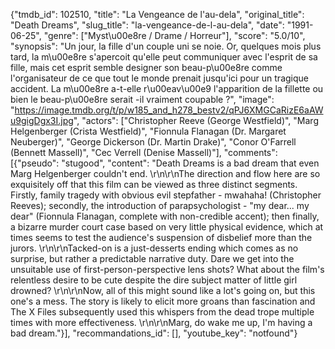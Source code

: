 {"tmdb_id": 102510, "title": "La Vengeance de l'au-dela", "original_title": "Death Dreams", "slug_title": "la-vengeance-de-l-au-dela", "date": "1991-06-25", "genre": ["Myst\u00e8re / Drame / Horreur"], "score": "5.0/10", "synopsis": "Un jour, la fille d'un couple uni se noie. Or, quelques mois plus tard, la m\u00e8re s'apercoit qu'elle peut communiquer avec l'esprit de sa fille, mais cet esprit semble designer son beau-p\u00e8re comme l'organisateur de ce que tout le monde prenait jusqu'ici pour un tragique accident. La m\u00e8re a-t-elle r\u00eav\u00e9 l'apparition de la fillette ou bien le beau-p\u00e8re serait -il vraiment coupable ?", "image": "https://image.tmdb.org/t/p/w185_and_h278_bestv2/qPJ6XMGCaRizE6aAWu9gigDgx3I.jpg", "actors": ["Christopher Reeve (George Westfield)", "Marg Helgenberger (Crista Westfield)", "Fionnula Flanagan (Dr. Margaret Neuberger)", "George Dickerson (Dr. Martin Drake)", "Conor O'Farrell (Bennett Massell)", "Cec Verrell (Denise Massell)"], "comments": [{"pseudo": "stugood", "content": "Death Dreams is a bad dream that even Marg Helgenberger couldn't end. \r\n\r\nThe direction and flow here are so exquisitely off that this film can be viewed as three distinct segments. Firstly, family tragedy with obvious evil stepfather - mwahaha! (Christopher Reeves); secondly, the introduction of parapsychologist - \"my dear... my dear\" (Fionnula Flanagan, complete with non-credible accent); then finally, a bizarre murder court case based on very little physical evidence, which at times seems to test the audience's suspension of disbelief more than the jurors. \r\n\r\nTacked-on is a just-desserts ending which comes as no surprise, but rather a predictable narrative duty. Dare we get into the unsuitable use of first-person-perspective lens shots? What about the film's relentless desire to be cute despite the dire subject matter of little girl drowned? \r\n\r\nNow, all of this might sound like a lot's going on, but this one's a mess. The story is likely to elicit more groans than fascination and The X Files subsequently used this whispers from the dead trope multiple times with more effectiveness. \r\n\r\nMarg, do wake me up, I'm having a bad dream."}], "recommandations_id": [], "youtube_key": "notfound"}